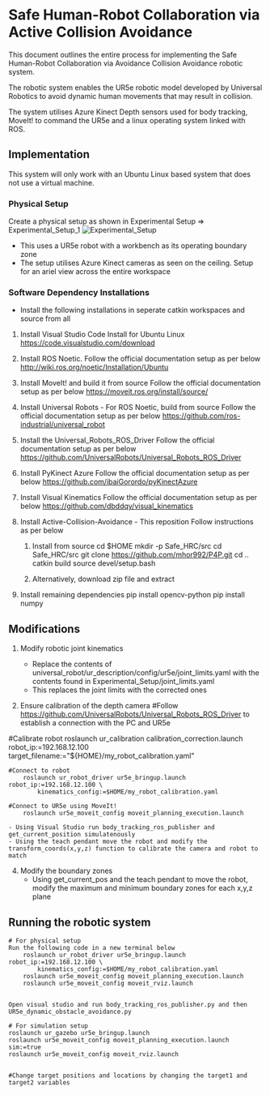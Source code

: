 # Safe Human-Robot Collaboration via Active Collision Avoidance

 This document outlines the entire process for implementing the Safe Human-Robot Collaboration via Avoidance Collision Avoidance robotic system.
 
 The robotic system enables the UR5e robotic model developed by Universal Robotics to avoid dynamic human movements that may result in collision.
 
 The system utilises Azure Kinect Depth sensors used for body tracking, MoveIt! to command the UR5e and a linux operating system linked with ROS.
 
## Implementation
 
 This system will only work with an Ubuntu Linux based system that does not use a virtual machine.
 
### Physical Setup

 Create a physical setup as shown in Experimental Setup => Experimental_Setup_1
 ![Experimental_Setup](https://github.com/mhor992/Active-Collision-Avoidance/assets/87846690/99af9676-9530-4cc6-88ee-9b53f41bac15)

 - This uses a UR5e robot with a workbench as its operating boundary zone
 - The setup utilises Azure Kinect cameras as seen on the ceiling. Setup for an ariel view across the entire workspace
 
### Software Dependency Installations
 - Install the following installations in seperate catkin workspaces and source from all
 
 1. Install Visual Studio Code
 Install for Ubuntu Linux
 https://code.visualstudio.com/download

 2. Install ROS Noetic.
 Follow the official documentation setup as per below
 http://wiki.ros.org/noetic/Installation/Ubuntu
 
 3. Install MoveIt! and build it from source
 Follow the official documentation setup as per below
 https://moveit.ros.org/install/source/

 4. Install Universal Robots - For ROS Noetic, build from source
 Follow the official documentation setup as per below
 https://github.com/ros-industrial/universal_robot
 
 5. Install the Universal_Robots_ROS_Driver
 Follow the official documentation setup as per below
 https://github.com/UniversalRobots/Universal_Robots_ROS_Driver
 
 6. Install PyKinect Azure
 Follow the official documentation setup as per below
 https://github.com/ibaiGorordo/pyKinectAzure
 
 7. Install Visual Kinematics
 Follow the official documentation setup as per below
 https://github.com/dbddqy/visual_kinematics
 
 8. Install Active-Collision-Avoidance - This reposition
 Follow instructions as per below
 
	 1. Install from source
	 cd $HOME
	 mkdir -p Safe_HRC/src
	 cd Safe_HRC/src
	 git clone https://github.com/mhor992/P4P.git
	 cd ..
	 catkin build
	 source devel/setup.bash
 
	2. Alternatively, download zip file and extract
	
 9. Install remaining dependencies
	 pip install opencv-python
	 pip install numpy
 
 
## Modifications
 
 1. Modify robotic joint kinematics
	- Replace the contents of universal_robot/ur_description/config/ur5e/joint_limits.yaml with the contents found in Experimental_Setup/joint_limits.yaml
	- This replaces the joint limits with the corrected ones
	
 2. Ensure calibration of the depth camera
 #Follow https://github.com/UniversalRobots/Universal_Robots_ROS_Driver to establish a connection with the PC and UR5e
	
 #Calibrate robot 
 	roslaunch ur_calibration calibration_correction.launch \
			robot_ip:=192.168.12.100 target_filename:="${HOME}/my_robot_calibration.yaml"
			
	#Connect to robot
		roslaunch ur_robot_driver ur5e_bringup.launch robot_ip:=192.168.12.100 \
			kinematics_config:=$HOME/my_robot_calibration.yaml

	#Connect to UR5e using MoveIt!
		roslaunch ur5e_moveit_config moveit_planning_execution.launch
		
	- Using Visual Studio run body_tracking_ros_publisher and get_current_position simulatenously
	- Using the teach pendant move the robot and modify the transform_coords(x,y,z) function to calibrate the camera and robot to match
	
 4. Modify the boundary zones
	- Using get_current_pos and the teach pendant to move the robot, modify the maximum and minimum boundary zones for each x,y,z plane
	
## Running the robotic system
	# For physical setup
	Run the following code in a new terminal below
		roslaunch ur_robot_driver ur5e_bringup.launch robot_ip:=192.168.12.100 \
			kinematics_config:=$HOME/my_robot_calibration.yaml
		roslaunch ur5e_moveit_config moveit_planning_execution.launch
		roslaunch ur5e_moveit_config moveit_rviz.launch

	
	Open visual studio and run body_tracking_ros_publisher.py and then UR5e_dynamic_obstacle_avoidance.py
	
	# For simulation setup 
	roslaunch ur_gazebo ur5e_bringup.launch
	roslaunch ur5e_moveit_config moveit_planning_execution.launch sim:=true
	roslaunch ur5e_moveit_config moveit_rviz.launch

	
	#Change target positions and locations by changing the target1 and target2 variables
